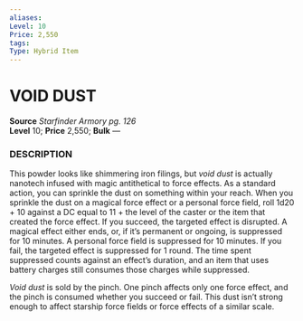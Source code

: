 ```yaml
---
aliases: 
Level: 10 
Price: 2,550
tags: 
Type: Hybrid Item
---
```

# VOID DUST
**Source** _Starfinder Armory pg. 126_  
**Level** 10; **Price** 2,550; **Bulk** —

### DESCRIPTION

This powder looks like shimmering iron filings, but _void dust_ is actually nanotech infused with magic antithetical to force effects. As a standard action, you can sprinkle the dust on something within your reach. When you sprinkle the dust on a magical force effect or a personal force field, roll 1d20 + 10 against a DC equal to 11 + the level of the caster or the item that created the force effect. If you succeed, the targeted effect is disrupted. A magical effect either ends, or, if it’s permanent or ongoing, is suppressed for 10 minutes. A personal force field is suppressed for 10 minutes. If you fail, the targeted effect is suppressed for 1 round. The time spent suppressed counts against an effect’s duration, and an item that uses battery charges still consumes those charges while suppressed.  
  
_Void dust_ is sold by the pinch. One pinch affects only one force effect, and the pinch is consumed whether you succeed or fail. This dust isn’t strong enough to affect starship force fields or force effects of a similar scale.